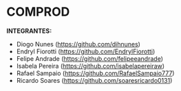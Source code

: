 # COMPROD

__INTEGRANTES:__

- Diogo Nunes (https://github.com/dihnunes)
- Endryl Fiorotti (https://github.com/EndrylFiorotti)
- Felipe Andrade (https://github.com/felipeeandrade)
- Isabela Pereira (https://github.com/isabelapereiraw)
- Rafael Sampaio (https://github.com/RafaelSampaio777)
- Ricardo Soares (https://github.com/soaresricardo0131)
